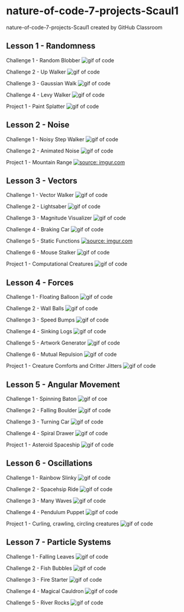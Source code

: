 # nature-of-code-7-projects-Scaul1
nature-of-code-7-projects-Scaul1 created by GitHub Classroom

## Lesson 1 - Randomness 

Challenge 1 - Random Blobber
![gif of code](https://i.imgur.com/ylW3AaR.gif)

Challenge 2 - Up Walker
![gif of code](https://i.imgur.com/x3L5ZZd.gif)

Challenge 3 - Gaussian Walk
![gif of code](https://i.imgur.com/u84ldBE.gif)

Challenge 4 - Levy Walker
![gif of code](https://i.imgur.com/LTLXHdl.gif)

Project 1 - Paint Splatter
![gif of code](https://i.imgur.com/ks6pqiE.gif)

## Lesson 2 - Noise 

Challenge 1 - Noisy Step Walker
![gif of code](https://i.imgur.com/lCuStIV.gif)

Challenge 2 - Animated Noise
![gif of code](https://i.imgur.com/MyrgjtL.gif)

Project 1 - Mountain Range
<a href="https://imgur.com/hx279Ob"><img src="https://i.imgur.com/hx279Ob.png" title="source: imgur.com" /></a>

## Lesson 3 - Vectors 

Challenge 1 - Vector Walker
![gif of code](https://i.imgur.com/ZDI3svc.gif)

Challenge 2 - Lightsaber
![gif of code](https://i.imgur.com/Vekm2j3.gif)

Challenge 3 - Magnitude Visualizer
![gif of code](https://i.imgur.com/Wh2pLMa.gif)

Challenge 4 - Braking Car
![gif of code](https://i.imgur.com/EcWlpA8.gif)

Challenge 5 - Static Functions
<a href="https://imgur.com/n6VmG4v"><img src="https://i.imgur.com/n6VmG4v.png?1" title="source: imgur.com" /></a>

Challenge 6 - Mouse Stalker
![gif of code](https://i.imgur.com/4cwqYAH.gif)

Project 1 - Computational Creatures
![gif of code](https://i.imgur.com/Pd3FB3N.gif)

## Lesson 4 - Forces

Challenge 1 - Floating Balloon
![gif of code](https://i.imgur.com/U09oJij.gif)

Challenge 2 - Wall Balls
![gif of code](https://i.imgur.com/eIGZhbD.gif)

Challenge 3 - Speed Bumps
![gif of code](https://i.imgur.com/kDJ9Cjo.gif)

Challenge 4 - Sinking Logs
![gif of code](https://i.imgur.com/fX7q3EK.gif)

Challenge 5 - Artwork Generator
![gif of code](https://i.imgur.com/oguN3ep.gif)

Challenge 6 - Mutual Repulsion
![gif of code](https://i.imgur.com/0QGw1qp.gif)

Project 1 - Creature Comforts and Critter Jitters
![gif of code](https://i.imgur.com/syMz5qN.gif)

## Lesson 5 - Angular Movement

Challenge 1 - Spinning Baton
![gif of coe](https://i.imgur.com/JkZbxux.gif)

Challenge 2 - Falling Boulder
![gif of code](https://i.imgur.com/KpGfypg.gif)

Challenge 3 - Turning Car
![gif of code](https://i.imgur.com/Z7m1ZeW.gif)

Challenge 4 - Spiral Drawer
![gif of code](https://i.imgur.com/WmSu0pi.gif)

Project 1 - Asteroid Spaceship
![gif of code](https://i.imgur.com/qsxS0zw.gif)

## Lesson 6 - Oscillations

Challenge 1 - Rainbow Slinky
![gif of code](https://i.imgur.com/Hgssf1I.gif)

Challenge 2 - Spacehsip Ride
![gif of code](https://i.imgur.com/pprfUxq.gif)

Challenge 3 - Many Waves
![gif of code](https://i.imgur.com/14wyNcc.gif)

Challenge 4 - Pendulum Puppet
![gif of code](https://i.imgur.com/Ju3XF3h.gif)

Project 1 - Curling, crawling, circling creatures
![gif of code](https://i.imgur.com/Ki1SQ7m.gif)

## Lesson 7 - Particle Systems

Challenge 1 - Falling Leaves
![gif of code](https://i.imgur.com/ldggylb.gif)

Challenge 2 - Fish Bubbles
![gif of code](https://i.imgur.com/giRm1Mk.gif)

Challenge 3 - Fire Starter
![gif of code](https://i.imgur.com/DqawNwq.gif)

Challenge 4 - Magical Cauldron
![gif of code](https://i.imgur.com/SozxIRT.gif)

Challenge 5 - River Rocks
![gif of code](https://i.imgur.com/pZfJAQ6.gif)
